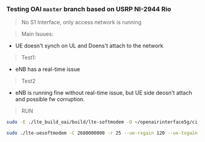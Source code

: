 ### Testing OAI ``` master ``` branch based on USRP NI-2944 Rio 

> No S1 Interface, only access network is running

> Main Isuues:

- UE doesn't synch on UL and Doens't attach to the network


> Test1:

- eNB has a real-time issue

> Test2

- eNB is running fine without real-time issue, but UE side deosn't attach and possible fw corruption.

> RUN

```bash
sudo -E ./lte_build_oai/build/lte-softmodem -O ~/openairinterface5g/ci-scripts/conf_files/ci-enb.band7.tm1.25PRB.NI-2944.conf --nokrnmod 0 --noS1 --eNBs.[0].rrc_inactivity_threshold 0 2>&1 | tee ENB.log

```

```bash
sudo ./lte-uesoftmodem -C 2680000000 -r 25 --ue-rxgain 120 --ue-txgain 40 --ue-max-power 0 --ue-scan-carrier --nokrnmod 1 --noS1 2>&1 | tee UE.log

```
